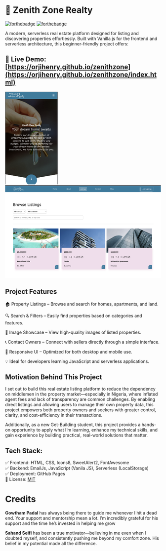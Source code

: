# 🏡 Zenith Zone Realty
[![forthebadge](https://forthebadge.com/images/badges/uses-js.png)](https://orjiude.tech)
[![forthebadge](http://forthebadge.com/images/badges/built-with-love.svg)](https://orjiude.tech)


A modern, serverless real estate platform designed for listing and discovering properties effortlessly. Built with Vanilla js for the frontend and serverless architecture, this beginner-friendly project offers:

## 🔗 Live Demo: [https://orjihenry.github.io/zenithzone](https://orjihenry.github.io/zenithzone/index.html)

<p>
    <img src="assets/screenshots/mobile-screenshot.png" alt="Screenshot of Zenith Zone Realty" height="300" style="margin-right: 10px;">
    <img src="assets/screenshots/desktop-screenshot.png" alt="Screenshot of Zenith Zone Realty" height="300">
</p>

## Project Features
🏠 Property Listings – Browse and search for homes, apartments, and land.

🔍 Search & Filters – Easily find properties based on categories and features.

📸 Image Showcase – View high-quality images of listed properties.

📞 Contact Owners – Connect with sellers directly through a simple interface.

📱 Responsive UI – Optimized for both desktop and mobile use.

💡 Ideal for developers learning JavaScript and serverless applications.

## Motivation Behind This Project

I set out to build this real estate listing platform to reduce the dependency on middlemen in the property market—especially in Nigeria, where inflated agent fees and lack of transparency are common challenges. By enabling direct listings and allowing users to manage their own property data, this project empowers both property owners and seekers with greater control, clarity, and cost-efficiency in their transactions.

Additionally, as a new Get-Building student, this project provides a hands-on opportunity to apply what I’m learning, enhance my technical skills, and gain experience by building practical, real-world solutions that matter.

## Tech Stack:
✅ Frontend: HTML, CSS, Icons8, SweetAlert2, FontAwesome
\
✅ Backend: EmailJs, JavaScript (Vanila JS), Serverless (LocalStorage)
\
✅ Deployment: GitHub Pages
\
📜 License: [MIT](https://choosealicense.com/licenses/mit/)

# Credits

__Gowtham Padal__ has always being there to guide me whenever I hit a dead end. Your support and mentorship mean a lot.  I’m incredibly grateful for his support and the time he’s invested in helping me grow

__Sahand Seifi__ has been a true motivator—believing in me even when I doubted myself, and consistently pushing me beyond my comfort zone. His belief in my potential made all the difference.